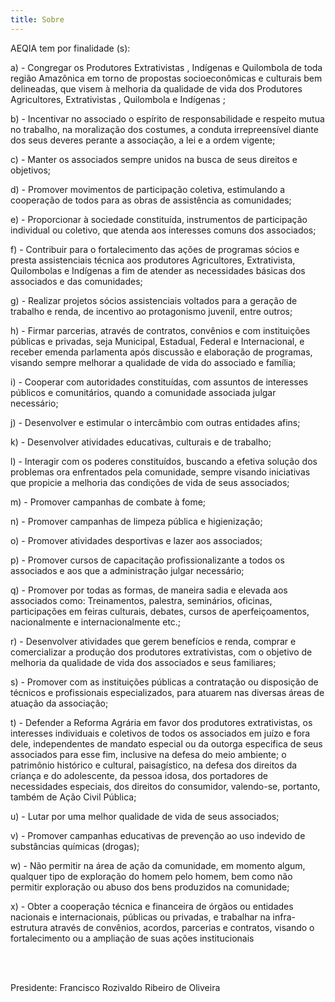 ```yaml
---
title: Sobre
---
```


<p> AEQIA tem por finalidade (s): </p>
<p> a) - Congregar os Produtores Extrativistas , Indígenas e Quilombola de toda região Amazônica em torno de propostas socioeconômicas e culturais bem delineadas, que visem à melhoria da qualidade de vida dos Produtores Agricultores, Extrativistas ,  Quilombola e Indígenas ; </p>
<p> b) - Incentivar no associado o espírito de responsabilidade e respeito mutua no trabalho, na moralização dos costumes, a conduta irrepreensível diante dos seus deveres perante a associação, a lei e a ordem vigente;</p>
<p> c) - Manter os associados sempre unidos na busca de seus direitos e objetivos;</p>
<p> d) - Promover movimentos de participação coletiva, estimulando a cooperação de todos para as obras de assistência as comunidades;</p>
<p> e) - Proporcionar à sociedade constituída, instrumentos de participação individual ou coletivo, que atenda aos interesses comuns dos associados;</p>
<p> f) - Contribuir para o fortalecimento das ações de programas sócios e presta assistenciais técnica aos produtores Agricultores, Extrativista, Quilombolas e Indígenas  a fim de atender as necessidades básicas dos associados e das comunidades;</p>
<p> g) - Realizar projetos sócios assistenciais voltados para a geração de trabalho e renda, de incentivo ao protagonismo juvenil, entre outros;</p>
<p> h) - Firmar parcerias, através de contratos, convênios e com instituições públicas e privadas, seja Municipal, Estadual, Federal e Internacional, e receber emenda parlamenta após discussão e elaboração de programas, visando sempre melhorar a qualidade de vida do associado e família;</p>
<p> i) - Cooperar com autoridades constituídas, com assuntos de interesses públicos e comunitários, quando a comunidade associada julgar necessário;</p>
<p> j) - Desenvolver e estimular o intercâmbio com outras entidades afins;</p>
<p> k) - Desenvolver atividades educativas, culturais e de trabalho;</p>
<p> l) - Interagir com os poderes constituídos, buscando a efetiva solução dos problemas ora enfrentados pela comunidade, sempre visando iniciativas que propicie a melhoria das condições de vida de seus associados;</p>
<p> m) - Promover campanhas de combate à fome;</p>
<p> n) - Promover campanhas de limpeza pública e higienização;</p>
<p> o) - Promover atividades desportivas e lazer aos associados;</p>
<p> p) - Promover cursos de capacitação profissionalizante a todos os associados e aos que a administração julgar necessário;</p>
<p> q) - Promover por todas as formas, de maneira sadia e elevada aos associados como: Treinamentos, palestra, seminários, oficinas, participações em feiras culturais, debates, cursos de aperfeiçoamentos, nacionalmente e internacionalmente etc.;</p>
<p> r) - Desenvolver atividades que gerem benefícios e renda, comprar e comercializar a produção dos produtores extrativistas, com o objetivo de melhoria da qualidade de vida dos associados e seus familiares;</p>
<p> s) - Promover com as instituições públicas a contratação ou disposição de técnicos e profissionais especializados, para atuarem nas diversas áreas de atuação da associação;</p>
<p> t) - Defender a Reforma Agrária em favor dos produtores extrativistas, os interesses individuais e coletivos de todos os associados em juízo e fora dele, independentes de mandato especial ou da outorga especifica de seus associados para esse fim, inclusive na defesa do meio ambiente; o patrimônio histórico e cultural, paisagístico, na defesa dos direitos da criança e do adolescente, da pessoa idosa, dos portadores de necessidades especiais, dos direitos do consumidor, valendo-se, portanto, também de Ação Civil Pública;</p>
<p> u) - Lutar por uma melhor qualidade de vida de seus associados;</p>
<p> v) - Promover campanhas educativas de prevenção ao uso indevido de substâncias químicas (drogas);</p>
<p> w) - Não permitir na área de ação da comunidade, em momento algum, qualquer tipo de exploração do homem pelo homem, bem como não permitir exploração ou abuso dos bens produzidos na comunidade; </p>
<p> x) - Obter a cooperação técnica e financeira de órgãos ou entidades nacionais e internacionais, públicas ou privadas, e trabalhar na infra-estrutura através de convênios, acordos, parcerias e contratos, visando o fortalecimento ou a ampliação de suas ações institucionais </p>
<br><br>
<p> Presidente: Francisco Rozivaldo Ribeiro de Oliveira </p>
